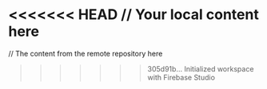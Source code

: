 <<<<<<< HEAD
// Your local content here
=======
// The content from the remote repository here
>>>>>>> 305d91b... Initialized workspace with Firebase Studio
